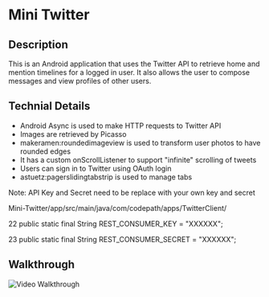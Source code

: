 # Mini Twitter

Description
-----
This is an Android application that uses the Twitter API to retrieve home and mention timelines for a logged in user. It also allows the user to compose messages and view profiles of other users.

Technial Details
-----
- Android Async is used to make HTTP requests to Twitter API
- Images are retrieved by Picasso
- makeramen:roundedimageview is used to transform user photos to have rounded edges
- It has a custom onScrollListener to support "infinite" scrolling of tweets
- Users can sign in to Twitter using OAuth login
- astuetz:pagerslidingtabstrip is used to manage tabs

Note: API Key and Secret need to be replace with your own key and secret

Mini-Twitter/app/src/main/java/com/codepath/apps/TwitterClient/

22	public static final String REST_CONSUMER_KEY = "XXXXXX";

23	public static final String REST_CONSUMER_SECRET = "XXXXXX";

Walkthrough
---

![Video Walkthrough](twitter.gif)

